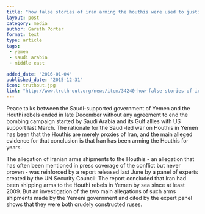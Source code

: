 ```yaml
---
title: "how false stories of iran arming the houthis were used to justify war in yemen."
layout: post
category: media
author: Gareth Porter
format: text
type: article
tags: 
 - yemen
 - saudi arabia
 - middle east

added_date: "2016-01-04"
published_date: "2015-12-31"
icon: truthout.jpg
link: "http://www.truth-out.org/news/item/34240-how-false-stories-of-iran-arming-the-houthis-were-used-to-justify-war-in-yemen"
---
```


Peace talks between the Saudi-supported government of Yemen and the Houthi rebels ended in late December without any agreement to end the bombing campaign started by Saudi Arabia and its Gulf allies with US support last March. The rationale for the Saudi-led war on Houthis in Yemen has been that the Houthis are merely proxies of Iran, and the main alleged evidence for that conclusion is that Iran has been arming the Houthis for years.  

The allegation of Iranian arms shipments to the Houthis - an allegation that has often been mentioned in press coverage of the conflict but never proven - was reinforced by a report released last June by a panel of experts created by the UN Security Council: The report concluded that Iran had been shipping arms to the Houthi rebels in Yemen by sea since at least 2009. But an investigation of the two main allegations of such arms shipments made by the Yemeni government and cited by the expert panel shows that they were both crudely constructed ruses.  
